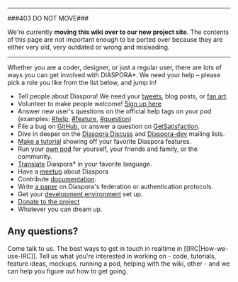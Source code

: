 ----

###403 DO NOT MOVE###

We're currently **moving this wiki over to our new project site**. The contents of this page are not important enough to be ported over because they are either very old, very outdated or wrong and misleading. 

----

Whether you are a coder, designer, or just a regular user, there are lots of ways you can get involved with
DIASPORA*. We need your help – please pick a role you like from the list below, and jump in!

* Tell people about Diaspora! We need your [tweets](http://twitter.com/home?status=Wow%2C%20the%20%23diaspora%20community%20is%20amazing!%20http%3A%2F%2Fbit.ly%2FeT7lzY), blog posts, or [fan art](https://github.com/diaspora/diaspora/wiki/Logos,-Icons,-and-Visual-Art).
* Volunteer to make people welcome! [Sign up here](http://bit.ly/rny6Zp)
* Answer new user's questions on the official help tags on your pod
  (examples: [#help](https://joindiaspora.com/tags/help), [#feature](https://joindiaspora.com/tags/feature), [#question](https://joindiaspora.com/tags/question))
* File a bug on [GitHub](https://github.com/diaspora/diaspora/issues), or answer a question on [GetSatisfaction](https://getsatisfaction.com/).
* Dive in deeper on the [Diaspora Discuss](https://groups.google.com/forum/#!forum/diaspora-discuss) and [Diaspora-dev](https://groups.google.com/forum/#!forum/diaspora-dev) mailing lists.
* [Make a tutorial](http://diasporial.com/) showing off your favorite Diaspora features.
* Run your [own pod](https://diasp.org) for yourself, your friends and family, or the community.
* [Translate](https://github.com/diaspora/diaspora/wiki/How-to-contribute-translations) Diaspora* in your favorite language.
* Have a [meetup](http://www.meetup.com/diaspora/) about Diaspora
* Contribute [documentation](http://rubydoc.info/github/diaspora/diaspora/).
* Write [a paper](https://github.com/diaspora/diaspora/wiki/Diaspora%27s-federation-protocol) on Diaspora's federation or authentication protocols.
* Get your [development environment](https://github.com/diaspora/diaspora/wiki/Installing-and-Running-Diaspora) set up.
* [Donate to the project](http://bit.ly/nSSfvr)
* Whatever you can dream up.


## Any questions?
Come talk to us. The best ways to get in touch in realtime in [[IRC|How-we-use-IRC]]. Tell us what you're interested in working on - code, tutorials,
feature ideas, mockups, running a pod, helping with the wiki, other - and we can help you
figure out how to get going.